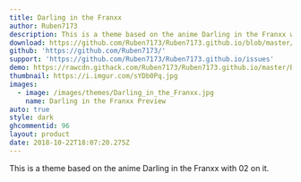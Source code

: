 ```yaml
---
title: Darling in the Franxx
author: Ruben7173
description: This is a theme based on the anime Darling in the Franxx with 02 on it.
download: https://github.com/Ruben7173/Ruben7173.github.io/blob/master/BetterDiscord-Themes/Darling-in-The-Franxx/02-theme.theme.css
github: 'https://github.com/Ruben7173/'
support: 'https://github.com/Ruben7173/Ruben7173.github.io/issues'
demo: https://rawcdn.githack.com/Ruben7173/Ruben7173.github.io/master/BetterDiscord-Themes/Darling-in-The-Franxx/code.css
thumbnail: https://i.imgur.com/sYDb0Pq.jpg
images:
  - image: /images/themes/Darling_in_the_Franxx.jpg
    name: Darling in the Franxx Preview
auto: true
style: dark
ghcommentid: 96
layout: product
date: 2018-10-22T18:07:20.275Z
---
```

This is a theme based on the anime Darling in the Franxx with 02 on it.